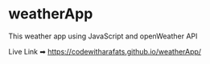 # weatherApp
This weather app using JavaScript and openWeather API  

Live Link ➡ https://codewitharafats.github.io/weatherApp/
